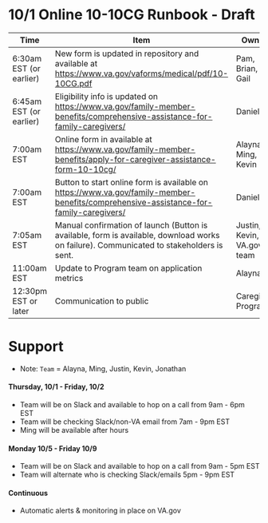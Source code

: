 # 10/1 Online 10-10CG Runbook - Draft

| Time | Item | Owner | Status |
|---|---|---|---|
| 6:30am EST (or earlier) | New form is updated in repository and available at https://www.va.gov/vaforms/medical/pdf/10-10CG.pdf  | Pam, Brian, Gail  |   | 
| 6:45am EST (or earlier) | Eligibility info is updated on https://www.va.gov/family-member-benefits/comprehensive-assistance-for-family-caregivers/    | Danielle 
| 7:00am EST  | Online form in available at https://www.va.gov/family-member-benefits/apply-for-caregiver-assistance-form-10-10cg/  | Alayna, Ming, Kevin  |   
| 7:00am EST  | Button to start online form is available on https://www.va.gov/family-member-benefits/comprehensive-assistance-for-family-caregivers/  | Danielle | 
| 7:05am EST | Manual confirmation of launch (Button is available, form is available, download works on failure). Communicated to stakeholders is sent. | Justin, Kevin, VA.gov team | 
| 11:00am EST | Update to Program team on application metrics | Alayna 
| 12:30pm EST or later| Communication to public | Caregiver Program 


# Support
- Note: `Team` = Alayna, Ming, Justin, Kevin, Jonathan

#### Thursday, 10/1 - Friday, 10/2
- Team will be on Slack and available to hop on a call from 9am - 6pm EST
- Team will be checking Slack/non-VA email from 7am - 9pm EST
- Ming will be available after hours
#### Monday 10/5 - Friday 10/9
- Team will be on Slack and available to hop on a call from 9am - 5pm EST
- Team will alternate who is checking Slack/emails 5pm - 9pm EST
#### Continuous
- Automatic alerts & monitoring in place on VA.gov
